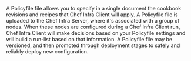 A Policyfile file allows you to specify in a single document the
cookbook revisions and recipes that Chef Infra Client will apply. A
Policyfile file is uploaded to the Chef Infra Server, where it's
associated with a group of nodes. When these nodes are configured during
a Chef Infra Client run, Chef Infra Client will make decisions based on
your Policyfile settings and will build a run-list based on that
information. A Policyfile file may be versioned, and then promoted
through deployment stages to safely and reliably deploy new
configuration.
